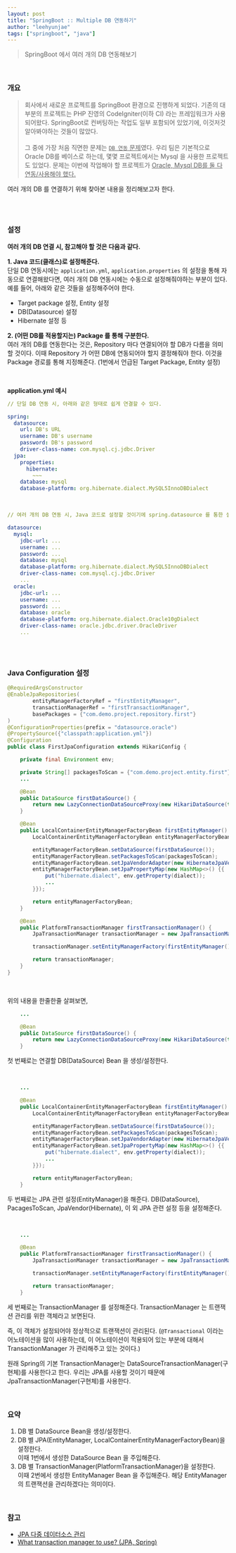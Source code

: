 ```yaml
---
layout: post
title: "SpringBoot :: Multiple DB 연동하기"
author: "leehyunjae"
tags: ["springboot", "java"]
---
```


> SpringBoot 에서 여러 개의 DB 연동해보기

<br>

### 개요

> 회사에서 새로운 프로젝트를 SpringBoot 환경으로 진행하게 되었다. 기존의 대부분의 프로젝트는 PHP 진영의 CodeIgniter(이하 CI) 라는 프레임워크가 사용되어왔다. SpringBoot로 컨버팅하는 작업도 일부 포함되어 있었기에, 이것저것 알아봐야하는 것들이 많았다.<br><br>
> 그 중에 가장 처음 직면한 문제는 <u>`DB 연동` 문제</u>였다. 우리 팀은 기본적으로 Oracle DB를 베이스로 하는데, 몇몇 프로젝트에서는 Mysql 을 사용한 프로젝트도 있었다. 문제는 이번에 작업해야 할 프로젝트가 <u>Oracle, Mysql DB를 둘 다 연동/사용해야 했다.</u>

여러 개의 DB 를 연결하기 위해 찾아본 내용을 정리해보고자 한다.

<br><br>

### 설정

**여러 개의 DB 연결 시, 참고해야 할 것은 다음과 같다.**

**1. Java 코드(클래스)로 설정해준다.**<br>
 단일 DB 연동시에는 `application.yml`, `application.properties` 의 설정을 통해 자동으로 연결해왔다면, 여러 개의 DB 연동시에는 수동으로 설정해줘야하는 부분이 있다. 예를 들어, 아래와 같은 것들을 설정해주어야 한다.
 - Target package 설정, Entity 설정
 - DB(Datasource) 설정
 - Hibernate 설정 등

**2. (어떤 DB를 적용할지는) Package 를 통해 구분한다.**<br>
 여러 개의 DB를 연동한다는 것은, Repository 마다 연결되어야 할 DB가 다름을 의미할 것이다. 이때 Repository 가 어떤 DB에 연동되어야 할지 결정해줘야 한다. 이것을 Package 경로를 통해 지정해준다. (1번에서 언급된 Target Package, Entity 설정)

<br>

**application.yml 예시**

```yaml
// 단일 DB 연동 시, 아래와 같은 형태로 쉽게 연결할 수 있다.

spring:
  datasource:
    url: DB's URL
    username: DB's username
    password: DB's password
    driver-class-name: com.mysql.cj.jdbc.Driver
  jpa:
    properties:
      hibernate:
        ~~~
    database: mysql
    database-platform: org.hibernate.dialect.MySQL5InnoDBDialect
```

<br>

```yaml
// 여러 개의 DB 연동 시, Java 코드로 설정할 것이기에 spring.datasource 를 통한 설정/연결을 사용하지 않는다고 보면 된다.

datasource:
  mysql:
    jdbc-url: ...
    username: ...
    password: ...
    database: mysql
    database-platform: org.hibernate.dialect.MySQL5InnoDBDialect
    driver-class-name: com.mysql.cj.jdbc.Driver
    ...
  oracle:
    jdbc-url: ...
    username: ...
    password: ...
    database: oracle
    database-platform: org.hibernate.dialect.Oracle10gDialect
    driver-class-name: oracle.jdbc.driver.OracleDriver
    ...
```

<br><br>

### Java Configuration 설정

```java
@RequiredArgsConstructor
@EnableJpaRepositories(
        entityManagerFactoryRef = "firstEntityManager",
        transactionManagerRef = "firstTransactionManager",
        basePackages = {"com.demo.project.repository.first"}
)
@ConfigurationProperties(prefix = "datasource.oracle")
@PropertySource({"classpath:application.yml"})
@Configuration
public class FirstJpaConfiguration extends HikariConfig {

    private final Environment env;

    private String[] packagesToScan = {"com.demo.project.entity.first"};
    ...

    @Bean
    public DataSource firstDataSource() {
        return new LazyConnectionDataSourceProxy(new HikariDataSource(this));
    }

    @Bean
    public LocalContainerEntityManagerFactoryBean firstEntityManager() {
        LocalContainerEntityManagerFactoryBean entityManagerFactoryBean = new LocalContainerEntityManagerFactoryBean();

        entityManagerFactoryBean.setDataSource(firstDataSource());
        entityManagerFactoryBean.setPackagesToScan(packagesToScan);
        entityManagerFactoryBean.setJpaVendorAdapter(new HibernateJpaVendorAdapter());
        entityManagerFactoryBean.setJpaPropertyMap(new HashMap<>() {{
            put("hibernate.dialect", env.getProperty(dialect));
            ...
        }});

        return entityManagerFactoryBean;
    }

    @Bean
    public PlatformTransactionManager firstTransactionManager() {
        JpaTransactionManager transactionManager = new JpaTransactionManager();

        transactionManager.setEntityManagerFactory(firstEntityManager().getObject());

        return transactionManager;
    }
}
```

<br>

위의 내용을 한줄한줄 살펴보면,

```java
    ...

    @Bean
    public DataSource firstDataSource() {
        return new LazyConnectionDataSourceProxy(new HikariDataSource(this));
    }
```
첫 번째로는 연결할 DB(DataSource) Bean 을 생성/설정한다.

<br>

```java
    ...

    @Bean
    public LocalContainerEntityManagerFactoryBean firstEntityManager() {
        LocalContainerEntityManagerFactoryBean entityManagerFactoryBean = new LocalContainerEntityManagerFactoryBean();

        entityManagerFactoryBean.setDataSource(firstDataSource());
        entityManagerFactoryBean.setPackagesToScan(packagesToScan);
        entityManagerFactoryBean.setJpaVendorAdapter(new HibernateJpaVendorAdapter());
        entityManagerFactoryBean.setJpaPropertyMap(new HashMap<>() {{
            put("hibernate.dialect", env.getProperty(dialect));
            ...
        }});

        return entityManagerFactoryBean;
    }
```

두 번째로는 JPA 관련 설정(EntityManager)을 해준다. DB(DataSource), PacagesToScan, JpaVendor(Hibernate), 이 외 JPA 관련 설정 등을 설정해준다.

<br>

```java
    ...

    @Bean
    public PlatformTransactionManager firstTransactionManager() {
        JpaTransactionManager transactionManager = new JpaTransactionManager();

        transactionManager.setEntityManagerFactory(firstEntityManager().getObject());

        return transactionManager;
    }
```

세 번째로는 TransactionManager 를 설정해준다. TransactionManager 는 트랜잭션 관리를 위한 객체라고 보면된다. 

즉, 이 객체가 설정되어야 정상적으로 트랜잭션이 관리된다. (`@Transactional` 이라는 어노테이션을 많이 사용하는데, 이 어노테이션이 적용되어 있는 부분에 대해서 TransactionManager 가 관리해주고 있는 것이다.)

원래 Spring의 기본 TransactionManager는 DataSourceTransactionManager(구현체)를 사용한다고 한다. 우리는 JPA를 사용할 것이기 때문에 JpaTransactionManager(구현체)를 사용한다.

<br>

### 요약

1. DB 별 DataSource Bean을 생성/설정한다.
2. DB 별 JPA(EntityManager, LocalContainerEntityManagerFactoryBean)을 설정한다.<br>
이때 1번에서 생성한 DataSource Bean 을 주입해준다.
3. DB 별 TransactionManager(PlatformTransactionManager)을 설정한다.<br>
이때 2번에서 생성한 EntityManager Bean 을 주입해준다. 해당 EntityManager의 트랜잭션을 관리하겠다는 의미이다.

<br>

### 참고

- [JPA 다중 데이터소스 관리](https://jogeum.net/2)
- [What transaction manager to use? (JPA, Spring)](https://stackoverflow.com/questions/3880563/what-transaction-manager-to-use-jpa-spring)

